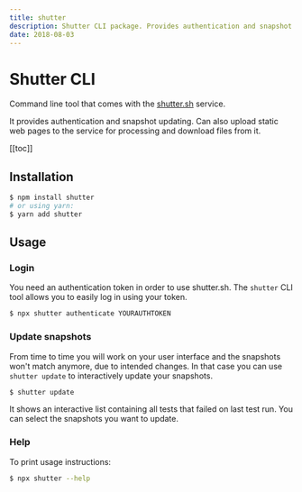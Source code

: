 ```yaml
---
title: shutter
description: Shutter CLI package. Provides authentication and snapshot updating.
date: 2018-08-03
---
```


# Shutter CLI

Command line tool that comes with the [shutter.sh](https://shutter.sh/) service.

It provides authentication and snapshot updating. Can also upload static web pages to the service for processing and download files from it.

[[toc]]


## Installation

```bash
$ npm install shutter
# or using yarn:
$ yarn add shutter
```

## Usage

### Login

You need an authentication token in order to use shutter.sh. The `shutter` CLI tool allows you to easily log in using your token.

```bash
$ npx shutter authenticate YOURAUTHTOKEN
```

### Update snapshots

From time to time you will work on your user interface and the snapshots won't match anymore, due to intended changes. In that case you can use `shutter update` to interactively update your snapshots.

```bash
$ shutter update
```

It shows an interactive list containing all tests that failed on last test run. You can select the snapshots you want to update.

### Help

To print usage instructions:

```bash
$ npx shutter --help
```
